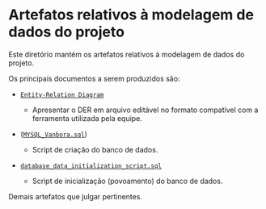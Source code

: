 # Artefatos relativos à modelagem de dados do projeto

Este diretório mantém os artefatos relativos à modelagem de dados do projeto. 

Os principais documentos a serem produzidos são:


* [`Entity-Relation Diagram`](DER.erd)
	* Apresentar o DER em arquivo editável no formato compatível com a ferramenta utilizada pela equipe.

* ([`MYSQL_Vanbora.sql`](https://github.com/ICEI-PUC-Minas-PPLES-TI/plf-es-2023-2-ti2-1372100-vanbora/blob/e46f43fbc58a6ea9cd0b78fbb6115cb635d1b987/assets/database/MYSQL%20_Vanbora.sql))
	* Script de criação do banco de dados.

* [`database_data_initialization_script.sql`](database_data_initialization_script.sql)
	* Script de inicialização (povoamento) do banco de dados.

Demais artefatos que julgar pertinentes.
